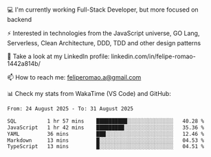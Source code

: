 💻 I'm currently working Full-Stack Developer, but more focused on backend

⚡ Interested in technologies from the JavaScript universe, GO Lang, Serverless, Clean Architecture, DDD, TDD and other design patterns

👥 Take a look at my LinkedIn profile: linkedin.com/in/felipe-romao-1442a814b/

📫 How to reach me: feliperomao.a@gmail.com

📊 Check my stats from WakaTime (VS Code) and GitHub:

<!--START_SECTION:waka-->

```txt
From: 24 August 2025 - To: 31 August 2025

SQL          1 hr 57 mins    ██████████░░░░░░░░░░░░░░░   40.28 %
JavaScript   1 hr 42 mins    █████████░░░░░░░░░░░░░░░░   35.36 %
YAML         36 mins         ███░░░░░░░░░░░░░░░░░░░░░░   12.46 %
Markdown     13 mins         █░░░░░░░░░░░░░░░░░░░░░░░░   04.53 %
TypeScript   13 mins         █░░░░░░░░░░░░░░░░░░░░░░░░   04.51 %
```

<!--END_SECTION:waka-->
